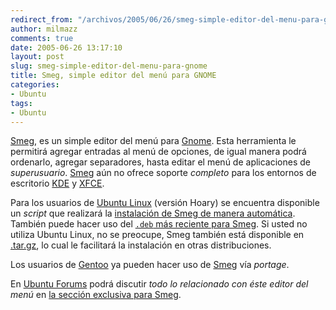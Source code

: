 ```yaml
---
redirect_from: "/archivos/2005/06/26/smeg-simple-editor-del-menu-para-gnome/"
author: milmazz
comments: true
date: 2005-06-26 13:17:10
layout: post
slug: smeg-simple-editor-del-menu-para-gnome
title: Smeg, simple editor del menú para GNOME
categories:
- Ubuntu
tags:
- Ubuntu
---
```


[Smeg](http://www.realistanew.com/projects/smeg/), es un simple
editor del menú para [Gnome](https://www.gnome.org/). Esta herramienta le
permitirá agregar entradas al menú de opciones, de igual manera podrá
ordenarlo, agregar separadores, hasta editar el menú de aplicaciones
de _superusuario_. [Smeg](http://www.realistanew.com/projects/smeg/)
aún no ofrece soporte _completo_ para los entornos de escritorio
[KDE](https://www.kde.org/) y [XFCE](https://www.xfce.org/).

Para los usuarios de [Ubuntu Linux](https://www.ubuntulinux.org/ ) (versión
Hoary) se encuentra disponible un _script_ que realizará la [instalación de
Smeg de manera automática](http://dev.realistanew.com/smeg/installsmeg).
También puede hacer uso del [`.deb` más reciente para Smeg](
http://dev.realistanew.com/smeg/latest/smeg.deb). Si usted no utiliza Ubuntu
Linux, no se preocupe, Smeg también está disponible en
[.tar.gz](http://dev.realistanew.com/smeg/latest/smeg.tar.gz), lo cual le
facilitará la instalación en otras distribuciones.

Los usuarios de [Gentoo](http://www.gentoo.org/) ya pueden hacer uso de
[Smeg](http://www.realistanew.com/projects/smeg/) vía _portage_.

En [Ubuntu Forums](http://www.ubuntuforums.org) podrá discutir _todo lo
relacionado con éste editor del menú_ en [la sección exclusiva para
Smeg](http://www.ubuntuforums.org/forumdisplay.php?f=67).

